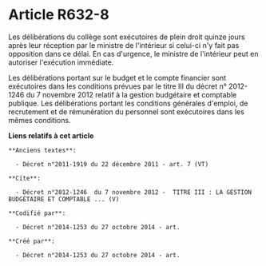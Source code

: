 # Article R632-8

Les délibérations du collège sont exécutoires de plein droit quinze jours après leur réception par le ministre de l'intérieur
si celui-ci n'y fait pas opposition dans ce délai. En cas d'urgence, le ministre de l'intérieur peut en autoriser l'exécution
immédiate.

Les délibérations portant sur le budget et le compte financier sont exécutoires dans les conditions prévues par le titre III
du décret n° 2012-1246 du 7 novembre 2012 relatif à la gestion budgétaire et comptable publique. Les délibérations portant
les conditions générales d'emploi, de recrutement et de rémunération du personnel sont exécutoires dans les mêmes conditions.

**Liens relatifs à cet article**

	**Anciens textes**:

	  - Décret n°2011-1919 du 22 décembre 2011 - art. 7 (VT)

	**Cite**:

	  - Décret n°2012-1246  du 7 novembre 2012 -  TITRE III : LA GESTION BUDGÉTAIRE ET COMPTABLE ... (V)

	**Codifié par**:

	  - Décret n°2014-1253 du 27 octobre 2014 - art.

	**Créé par**:

	  - Décret n°2014-1253 du 27 octobre 2014 - art.
